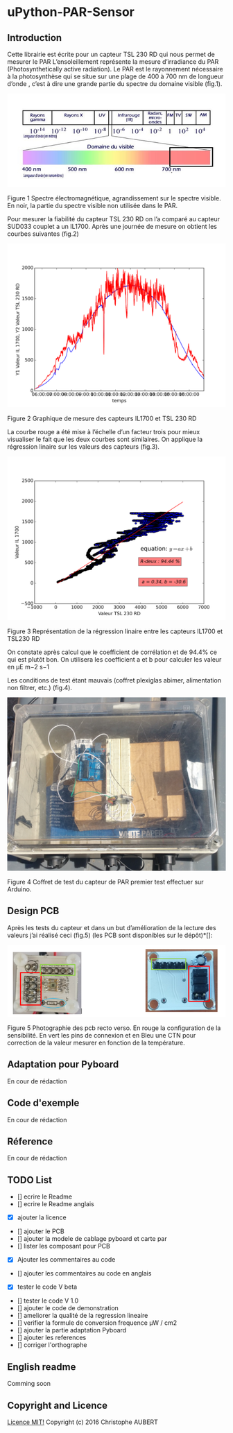 # uPython-PAR-Sensor

## Introduction
Cette librairie est écrite pour un capteur TSL 230 RD qui nous permet de mesurer le PAR
L’ensoleillement représente la mesure d’irradiance du PAR  (Photosynthetically active radiation). Le PAR est le rayonnement nécessaire à la photosynthèse qui se situe sur une plage de 400 à 700 nm de longueur d’onde , c’est à dire une grande partie du spectre du domaine visible (fig.1).

![Spectre électromagnétique](/images/spectre_electromagnetique.jpg)

Figure 1 Spectre électromagnétique, agrandissement sur le spectre visible. En noir, la partie du spectre visible non utilisée dans le PAR.

Pour mesurer la fiabilité du capteur TSL 230 RD on l’a comparé au capteur SUD033 couplet a un IL1700. Après une journée de mesure on obtient les courbes suivantes (fig.2)

![Courbe des capteurs](/images/courbe.png)

Figure 2 Graphique de mesure des capteurs IL1700 et TSL 230 RD

La courbe rouge a été mise à l’échelle d’un facteur trois pour mieux visualiser le fait que les deux courbes sont similaires.
On applique la régression linaire sur les valeurs des capteurs (fig.3).

![Régression linéaire](/images/reg_lin.png)

Figure 3 Représentation de la régression linaire entre les capteurs IL1700 et TSL230 RD

On constate après calcul que le coefficient de corrélation et de 94.4% ce qui est plutôt bon.
On utilisera les coefficient a et b pour calculer les valeur en μE m−2 s−1

Les conditions de test étant mauvais (coffret plexiglas abimer, alimentation non filtrer, etc.) (fig.4).

![Condition de test](/images/condition_test.jpg)

Figure 4 Coffret de test du capteur de PAR premier test effectuer sur Arduino.

## Design PCB

Après les tests du capteur et dans un but d’amélioration de la lecture des valeurs j’ai réalisé ceci (fig.5) (les PCB sont disponibles sur le dépôt)*[]: 

![PCB](/images/pcb.png)

Figure 5 Photographie des pcb recto verso. En rouge la configuration de la sensibilité. En vert les pins de connexion et en Bleu une CTN pour correction de la valeur mesurer en fonction de la température.

## Adaptation pour Pyboard

En cour de rédaction

## Code d'exemple

En cour de rédaction

## Réference

En cour de rédaction

## TODO List

- [] ecrire le Readme
- [] ecrire le Readme anglais
- [x] ajouter la licence
- [] ajouter le PCB
- [] ajouter la modele de cablage pyboard et carte par
- [] lister les composant pour PCB
- [x] Ajouter les commentaires au code
- [] ajouter les commentaires au code en anglais
- [x] tester le code V beta
- [] tester le code V 1.0
- [] ajouter le code de demonstration
- [] ameliorer la qualité de la regression lineaire
- [] verifier la formule de conversion frequence µW / cm2
- [] ajouter la partie adaptation Pyboard
- [] ajouter les references
- [] corriger l'orthographe


## English readme

Comming soon

## Copyright and Licence

[Licence MIT!](LICENCE.MD)
Copyright (c) 2016 Christophe AUBERT


